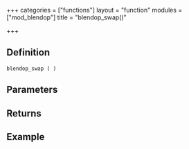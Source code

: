 +++
categories = ["functions"]
layout = "function"
modules = ["mod_blendop"]
title = "blendop_swap()"

+++

## Definition

    blendop_swap ( )

## Parameters

## Returns

## Example

